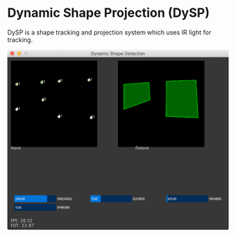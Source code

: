 # Dynamic Shape Projection (DySP)
DySP is a shape tracking and projection system which uses IR light for tracking.

![DySP Detection Interface](readme/interface.png)